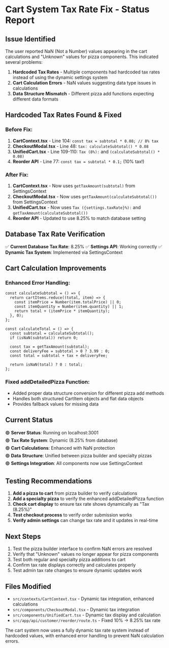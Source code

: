 # Cart System Tax Rate Fix - Status Report

## Issue Identified
The user reported NaN (Not a Number) values appearing in the cart calculations and "Unknown" values for pizza components. This indicated several problems:

1. **Hardcoded Tax Rates** - Multiple components had hardcoded tax rates instead of using the dynamic settings system
2. **Cart Calculation Errors** - NaN values suggesting data type issues in calculations
3. **Data Structure Mismatch** - Different pizza add functions expecting different data formats

## Hardcoded Tax Rates Found & Fixed

### Before Fix:
1. **CartContext.tsx** - Line 104: `const tax = subtotal * 0.08; // 8% tax`
2. **CheckoutModal.tsx** - Line 48: `tax: calculateSubtotal() * 0.08`  
3. **UnifiedCart.tsx** - Line 109-110: `Tax (8%):` and `(calculateSubtotal() * 0.08)`
4. **Reorder API** - Line 77: `const tax = subtotal * 0.1;` (10% tax!)

### After Fix:
1. **CartContext.tsx** - Now uses `getTaxAmount(subtotal)` from SettingsContext
2. **CheckoutModal.tsx** - Now uses `getTaxAmount(calculateSubtotal())` from SettingsContext  
3. **UnifiedCart.tsx** - Now uses `Tax ({settings.taxRate}%):` and `getTaxAmount(calculateSubtotal())`
4. **Reorder API** - Updated to use 8.25% to match database setting

## Database Tax Rate Verification
✅ **Current Database Tax Rate**: 8.25%
✅ **Settings API**: Working correctly
✅ **Dynamic Tax System**: Implemented via SettingsContext

## Cart Calculation Improvements

### Enhanced Error Handling:
```tsx
const calculateSubtotal = () => {
  return cartItems.reduce((total, item) => {
    const itemPrice = Number(item.totalPrice) || 0;
    const itemQuantity = Number(item.quantity) || 1;
    return total + (itemPrice * itemQuantity);
  }, 0);
};

const calculateTotal = () => {
  const subtotal = calculateSubtotal();
  if (isNaN(subtotal)) return 0;
  
  const tax = getTaxAmount(subtotal);
  const deliveryFee = subtotal > 0 ? 3.99 : 0;
  const total = subtotal + tax + deliveryFee;
  
  return isNaN(total) ? 0 : total;
};
```

### Fixed addDetailedPizza Function:
- Added proper data structure conversion for different pizza add methods
- Handles both structured CartItem objects and flat data objects
- Provides fallback values for missing data

## Current Status
🟢 **Server Status**: Running on localhost:3001  
🟢 **Tax Rate System**: Dynamic (8.25% from database)  
🟢 **Cart Calculations**: Enhanced with NaN protection  
🟢 **Data Structure**: Unified between pizza builder and specialty pizzas  
🟢 **Settings Integration**: All components now use SettingsContext  

## Testing Recommendations
1. **Add a pizza to cart** from pizza builder to verify calculations
2. **Add a specialty pizza** to verify the enhanced addDetailedPizza function  
3. **Check cart display** to ensure tax rate shows dynamically as "Tax (8.25%)"
4. **Test checkout process** to verify order submission works
5. **Verify admin settings** can change tax rate and it updates in real-time

## Next Steps
1. Test the pizza builder interface to confirm NaN errors are resolved
2. Verify that "Unknown" values no longer appear for pizza components  
3. Test both regular and specialty pizza additions to cart
4. Confirm tax rate displays correctly and calculates properly
5. Test admin tax rate changes to ensure dynamic updates work

## Files Modified
- `src/contexts/CartContext.tsx` - Dynamic tax integration, enhanced calculations
- `src/components/CheckoutModal.tsx` - Dynamic tax integration  
- `src/components/UnifiedCart.tsx` - Dynamic tax display and calculation
- `src/app/api/customer/reorder/route.ts` - Fixed 10% → 8.25% tax rate

The cart system now uses a fully dynamic tax rate system instead of hardcoded values, with enhanced error handling to prevent NaN calculation errors.
